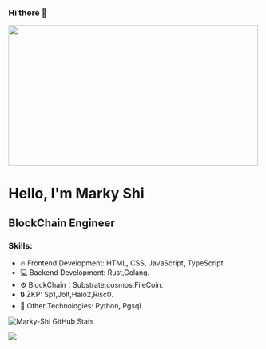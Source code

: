 ### Hi there 👋


<img src="goku-2.gif" width="500px" height="281px">


# Hello, I'm Marky Shi
## BlockChain Engineer

### Skills:
- 🔥 Frontend Development: HTML, CSS, JavaScript, TypeScript
- 💻 Backend Development: Rust,Golang.
- ⚙️ BlockChain：Substrate,cosmos,FileCoin.
- 🔒 ZKP: Sp1,Jolt,Halo2,Risc0.
- 🚀 Other Technologies: Python, Pgsql.


![Marky-Shi GitHub Stats](https://github-readme-stats.vercel.app/api?username=Marky-shi&show_icons=true&count_private=true&hide=contribs,prs)

<a href="https://github.com/Marky-Shi"><img src="https://img.shields.io/github/followers/felixfaisal?label=follow&color=white&style=for-the-badge&logo=github"></a>
